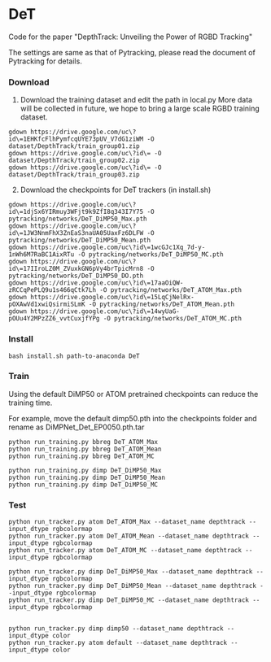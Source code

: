 # DeT
Code for the paper "DepthTrack: Unveiling the Power of RGBD Tracking"

The settings are same as that of Pytracking, please read the document of Pytracking for details.

### Download
1) Download the training dataset and edit the path in local.py
More data will be collected in future, we hope to bring a large scale RGBD training dataset.
```
gdown https://drive.google.com/uc\?id\=1EHKfcFlhPymfcqUYE73pUV_V7dG1ziWM -O dataset/DepthTrack/train_group01.zip
gdown https://drive.google.com/uc\?id\= -O dataset/DepthTrack/train_group02.zip
gdown https://drive.google.com/uc\?id\= -O dataset/DepthTrack/train_group03.zip

```

2) Download the checkpoints for DeT trackers (in install.sh)
```
gdown https://drive.google.com/uc\?id\=1djSx6YIRmuy3WFjt9k9ZfI8q343I7Y75 -O pytracking/networks/DeT_DiMP50_Max.pth
gdown https://drive.google.com/uc\?id\=1JW3NnmFhX3ZnEaS3naUA05UaxFz6DLFW -O pytracking/networks/DeT_DiMP50_Mean.pth
gdown https://drive.google.com/uc\?id\=1wcGJc1Xq_7d-y-1nWh6M7RaBC1AixRTu -O pytracking/networks/DeT_DiMP50_MC.pth
gdown https://drive.google.com/uc\?id\=17IIroLZ0M_ZVuxkGN6pVy4brTpicMrn8 -O pytracking/networks/DeT_DiMP50_DO.pth
gdown https://drive.google.com/uc\?id\=17aaOiQW-zRCCqPePLQ9u1s466qCtk7Lh -O pytracking/networks/DeT_ATOM_Max.pth
gdown https://drive.google.com/uc\?id\=15LqCjNelRx-pOXAwVd1xwiQsirmiSLmK -O pytracking/networks/DeT_ATOM_Mean.pth
gdown https://drive.google.com/uc\?id\=14wyUaG-pOUu4Y2MPzZZ6_vvtCuxjfYPg -O pytracking/networks/DeT_ATOM_MC.pth
```

### Install
```
bash install.sh path-to-anaconda DeT
```

### Train
Using the default DiMP50 or ATOM pretrained checkpoints can reduce the training time.

For example, move the default dimp50.pth into the checkpoints folder and rename as DiMPNet_Det_EP0050.pth.tar

```
python run_training.py bbreg DeT_ATOM_Max
python run_training.py bbreg DeT_ATOM_Mean
python run_training.py bbreg DeT_ATOM_MC

python run_training.py dimp DeT_DiMP50_Max
python run_training.py dimp DeT_DiMP50_Mean
python run_training.py dimp DeT_DiMP50_MC
```

### Test
```
python run_tracker.py atom DeT_ATOM_Max --dataset_name depthtrack --input_dtype rgbcolormap
python run_tracker.py atom DeT_ATOM_Mean --dataset_name depthtrack --input_dtype rgbcolormap
python run_tracker.py atom DeT_ATOM_MC --dataset_name depthtrack --input_dtype rgbcolormap

python run_tracker.py dimp DeT_DiMP50_Max --dataset_name depthtrack --input_dtype rgbcolormap
python run_tracker.py dimp DeT_DiMP50_Mean --dataset_name depthtrack --input_dtype rgbcolormap
python run_tracker.py dimp DeT_DiMP50_MC --dataset_name depthtrack --input_dtype rgbcolormap


python run_tracker.py dimp dimp50 --dataset_name depthtrack --input_dtype color
python run_tracker.py atom default --dataset_name depthtrack --input_dtype color

```

